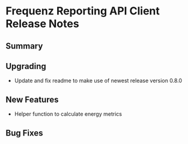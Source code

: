 # Frequenz Reporting API Client Release Notes

## Summary

<!-- Here goes a general summary of what this release is about -->

## Upgrading

* Update and fix readme to make use of newest release version 0.8.0

## New Features

* Helper function to calculate energy metrics

## Bug Fixes

<!-- Here goes notable bug fixes that are worth a special mention or explanation -->
